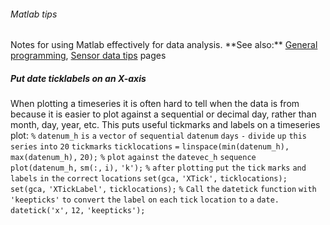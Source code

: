 ###### Matlab tips

Notes for using Matlab effectively for data analysis. \*\*See also:\*\*
[General programming](programming "wikilink"), [Sensor data
tips](sensordata_tips "wikilink") pages

##### Put date ticklabels on an X-axis

When plotting a timeseries it is often hard to tell when the data is
from because it is easier to plot against a sequential or decimal day,
rather than month, day, year, etc. This puts useful tickmarks and labels
on a timeseries plot: `%` `datenum_h` `is` `a` `vector` `of`
`sequential` `datenum` `days` `-` `divide` `up` `this` `series` `into`
`20` `tickmarks` `ticklocations` `=` `linspace(min(datenum_h),`
`max(datenum_h),` `20);` `%` `plot` `against` `the` `datevec_h`
`sequence` `plot(datenum_h,` `sm(:,` `i),` `'k');` `%` `after`
`plotting` `put` `the` `tick` `marks` `and` `labels` `in` `the`
`correct` `locations` `set(gca,` `'XTick',` `ticklocations);` `set(gca,`
`'XTickLabel',` `ticklocations);` `%` `Call` `the` `datetick` `function`
`with` `'keepticks'` `to` `convert` `the` `label` `on` `each` `tick`
`location` `to` `a` `date.` `datetick('x',` `12,` `'keepticks');`
